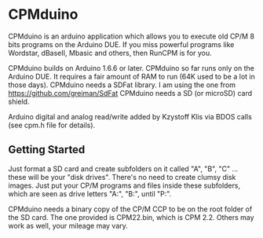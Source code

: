 # CPMduino

CPMduino is an arduino application which allows you to execute old CP/M 8 bits programs on the Arduino DUE.
If you miss powerful programs like Wordstar, dBaseII, Mbasic and others, then RunCPM is for you.

CPMduino builds on Arduino 1.6.6 or later.
CPMduino so far runs only on the Arduino DUE. It requires a fair amount of RAM to run (64K used to be a lot in those days).
CPMduino needs a SDFat library. I am using the one from https://github.com/greiman/SdFat
CPMduino needs a SD (or microSD) card shield.

Arduino digital and analog read/write added by Kzystoff Klis via BDOS calls (see cpm.h file for details).

## Getting Started

Just format a SD card and create subfolders on it called "A", "B", "C" ... these will be your "disk drives".
There's no need to create clumsy disk images. Just put your CP/M programs and files inside these subfolders, which are seen as drive letters "A:", "B:", until "P:".

CPMduino needs a binary copy of the CP/M CCP to be on the root folder of the SD card. The one provided is CPM22.bin, which is CPM 2.2. Others may work as well, your mileage may vary.

